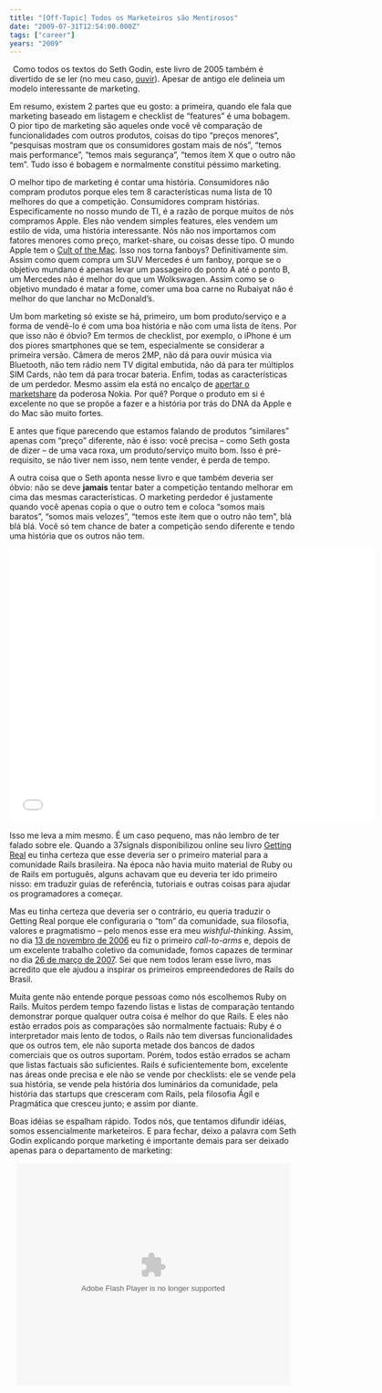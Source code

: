 ```yaml
---
title: "[Off-Topic] Todos os Marketeiros são Mentirosos"
date: "2009-07-31T12:54:00.000Z"
tags: ["career"]
years: "2009"
---
```


<p></p>
<div style="float: left; margin: 3px"><a href="http://sethgodin.typepad.com/all_marketers_are_liars/"><img src="http://s3.amazonaws.com/akitaonrails/assets/2009/7/31/the_book_original.gif" srcset="http://s3.amazonaws.com/akitaonrails/assets/2009/7/31/the_book_original.gif 2x" alt=""></a></div>
<p>Como todos os textos do Seth Godin, este livro de 2005 também é divertido de se ler (no meu caso, <a href="http://tinyurl.com/allmarketersareliars">ouvir</a>). Apesar de antigo ele delineia um modelo interessante de marketing.</p>
<p>Em resumo, existem 2 partes que eu gosto: a primeira, quando ele fala que marketing baseado em listagem e checklist de “features” é uma bobagem. O pior tipo de marketing são aqueles onde você vê comparação de funcionalidades com outros produtos, coisas do tipo “preços menores”, “pesquisas mostram que os consumidores gostam mais de nós”, “temos mais performance”, “temos mais segurança”, “temos ítem X que o outro não tem”. Tudo isso é bobagem e normalmente constitui péssimo marketing.</p>
<p></p>
<p></p>
<p>O melhor tipo de marketing é contar uma história. Consumidores não compram produtos porque eles tem 8 características numa lista de 10 melhores do que a competição. Consumidores compram histórias. Especificamente no nosso mundo de TI, é a razão de porque muitos de nós compramos Apple. Eles não vendem simples features, eles vendem um estilo de vida, uma história interessante. Nós não nos importamos com fatores menores como preço, market-share, ou coisas desse tipo. O mundo Apple tem o <a href="https://www.amazon.com/Cult-Mac-Leander-Kahney/dp/1886411832">Cult of the Mac</a>. Isso nos torna fanboys? Definitivamente sim. Assim como quem compra um <span class="caps">SUV</span> Mercedes é um fanboy, porque se o objetivo mundano é apenas levar um passageiro do ponto A até o ponto B, um Mercedes não é melhor do que um Wolkswagen. Assim como se o objetivo mundado é matar a fome, comer uma boa carne no Rubaiyat não é melhor do que lanchar no McDonald’s.</p>
<p>Um bom marketing só existe se há, primeiro, um bom produto/serviço e a forma de vendê-lo é com uma boa história e não com uma lista de ítens. Por que isso não é óbvio? Em termos de checklist, por exemplo, o iPhone é um dos piores smartphones que se tem, especialmente se considerar a primeira versão. Câmera de meros 2MP, não dá para ouvir música via Bluetooth, não tem rádio nem TV digital embutida, não dá para ter múltiplos <span class="caps">SIM</span> Cards, não tem dá para trocar bateria. Enfim, todas as características de um perdedor. Mesmo assim ela está no encalço de <a href="https://www.gearlog.com/2009/07/generator_apple_to_pass_nokia.php">apertar o marketshare</a> da poderosa Nokia. Por quê? Porque o produto em si é excelente no que se propõe a fazer e a história por trás do <span class="caps">DNA</span> da Apple e do Mac são muito fortes.</p>
<p>E antes que fique parecendo que estamos falando de produtos “similares” apenas com “preço” diferente, não é isso: você precisa – como Seth gosta de dizer – de uma vaca roxa, um produto/serviço muito bom. Isso é pré-requisito, se não tiver nem isso, nem tente vender, é perda de tempo.</p>
<p>A outra coisa que o Seth aponta nesse livro e que também deveria ser óbvio: não se deve <strong>jamais</strong> tentar bater a competição tentando melhorar em cima das mesmas características. O marketing perdedor é justamente quando você apenas copia o que o outro tem e coloca “somos mais baratos”, “somos mais velozes”, “temos este ítem que o outro não tem”, blá blá blá. Você só tem chance de bater a competição sendo diferente e tendo uma história que os outros não tem.</p>
<p><iframe width="640" height="480" src="//www.youtube.com/embed/AZnYRaQfjK4" frameborder="0" allowfullscreen=""></iframe></p>
<p>Isso me leva a mim mesmo. É um caso pequeno, mas não lembro de ter falado sobre ele. Quando a 37signals disponibilizou online seu livro <a href="https://gettingreal.37signals.com/GR_por.php">Getting Real</a> eu tinha certeza que esse deveria ser o primeiro material para a comunidade Rails brasileira. Na época não havia muito material de Ruby ou de Rails em português, alguns achavam que eu deveria ter ido primeiro nisso: em traduzir guias de referência, tutoriais e outras coisas para ajudar os programadores a começar.</p>
<p>Mas eu tinha certeza que deveria ser o contrário, eu queria traduzir o Getting Real porque ele configuraria o “tom” da comunidade, sua filosofia, valores e pragmatismo – pelo menos esse era meu <em>wishful-thinking</em>. Assim, no dia <a href="https://akitaonrails.com/2006/11/13/vamos-traduzir-o-livro-getting-real">13 de novembro de 2006</a> eu fiz o primeiro <em>call-to-arms</em> e, depois de um excelente trabalho coletivo da comunidade, fomos capazes de terminar no dia <a href="https://akitaonrails.com/2007/03/26/getting-real-tradução-completa-chegamos-ao-1-0">26 de março de 2007</a>. Sei que nem todos leram esse livro, mas acredito que ele ajudou a inspirar os primeiros empreendedores de Rails do Brasil.</p>
<p>Muita gente não entende porque pessoas como nós escolhemos Ruby on Rails. Muitos perdem tempo fazendo listas e listas de comparação tentando demonstrar porque qualquer outra coisa é melhor do que Rails. E eles não estão errados pois as comparações são normalmente factuais: Ruby é o interpretador mais lento de todos, o Rails não tem diversas funcionalidades que os outros tem, ele não suporta metade dos bancos de dados comerciais que os outros suportam. Porém, todos estão errados se acham que listas factuais são suficientes. Rails é suficientemente bom, excelente nas áreas onde precisa e ele não se vende por checklists: ele se vende pela sua história, se vende pela história dos luminários da comunidade, pela história das startups que cresceram com Rails, pela filosofia Ágil e Pragmática que cresceu junto; e assim por diante.</p>
<p>Boas idéias se espalham rápido. Todos nós, que tentamos difundir idéias, somos essencialmente marketeiros. E para fechar, deixo a palavra com Seth Godin explicando porque marketing é importante demais para ser deixado apenas para o departamento de marketing:</p>
<p style="text-align: center"><embed src="https://blip.tv/play/Ad6xPAI" type="application/x-shockwave-flash" width="480" height="390" allowscriptaccess="always" allowfullscreen="true"> </p>
<p></p>